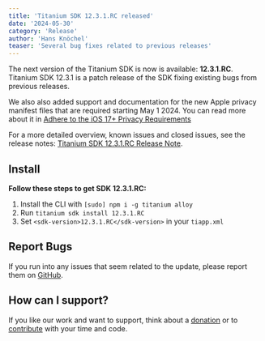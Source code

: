 ```yaml
---
title: 'Titanium SDK 12.3.1.RC released'
date: '2024-05-30'
category: 'Release'
author: 'Hans Knöchel'
teaser: 'Several bug fixes related to previous releases'
---
```


The next version of the Titanium SDK is now is available: <b>12.3.1.RC</b>. Titanium SDK 12.3.1 is a patch release of the SDK fixing existing bugs from previous releases.

We also also added support and documentation for the new Apple privacy manifest files that are required starting May 1 2024. You can read more about it in [Adhere to the iOS 17+ Privacy Requirements](https://titaniumsdk.com/guide/Titanium_SDK/Titanium_SDK_How-tos/Adhere_to_the_iOS17_Privacy_Requirements.html)

For a more detailed overview, known issues and closed issues, see the release notes: [Titanium SDK 12.3.1.RC Release Note](https://titaniumsdk.com/guide/Titanium_SDK/Titanium_SDK_Release_Notes/Titanium_SDK_Release_Notes_12.x/Titanium_SDK_12.3.1.RC_Release_Note.html).

## Install

**Follow these steps to get SDK 12.3.1.RC:**

1. Install the CLI with `[sudo] npm i -g titanium alloy`
2. Run `titanium sdk install 12.3.1.RC`
3. Set `<sdk-version>12.3.1.RC</sdk-version>` in your `tiapp.xml`

## Report Bugs

If you run into any issues that seem related to the update, please report them on [GitHub](https://github.com/tidev/titanium-sdk/issues).

## How can I support?

If you like our work and want to support, think about a [donation](/donate) or to [contribute](/contribute) with your time and code.
